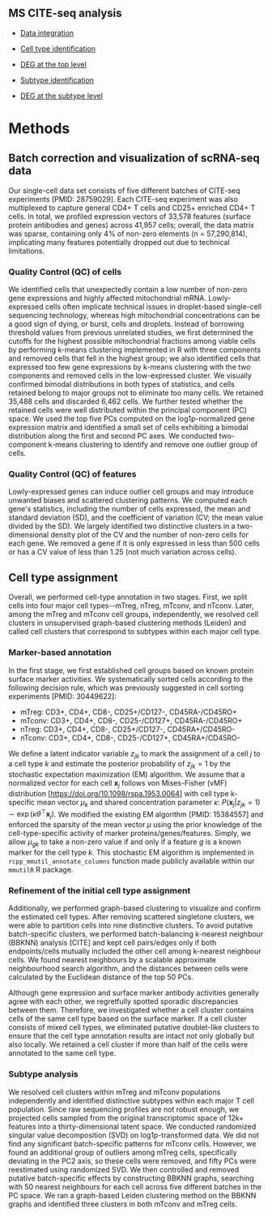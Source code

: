 MS CITE-seq analysis
---

* [Data integration](step1_merge_data_qc.html)

* [Cell type identification](step2_celltype_annotation.html)

* [DEG at the top level](step3_deg_analysis.html)

* [Subtype identification](step4_subtype_analysis.html)

* [DEG at the subtype level](step5_deg_subtype_analysis.html)

# Methods

## Batch correction and visualization of scRNA-seq data 

Our single-cell data set consists of five different batches of CITE-seq experiments [PMID: 28759029]. Each CITE-seq experiment was also multiplexed to capture general CD4+ T cells and CD25+ enriched CD4+ T cells. In total, we profiled expression vectors of 33,578 features (surface protein antibodies and genes) across 41,957 cells; overall, the data matrix was sparse, containing only 4% of non-zero elements (n = 57,290,814), implicating many features potentially dropped out due to technical limitations.

### Quality Control (QC) of cells

We identified cells that unexpectedly contain a low number of non-zero gene expressions and highly affected mitochondrial mRNA. Lowly-expressed cells often implicate technical issues in droplet-based single-cell sequencing technology, whereas high mitochondrial concentrations can be a good sign of dying, or burst, cells and droplets. Instead of borrowing threshold values from previous unrelated studies, we first determined the cutoffs for the highest possible mitochondrial fractions among viable cells by performing k-means clustering implemented in R with three components and removed cells that fell in the highest group; we also identified cells that expressed too few gene expressions by k-means clustering with the two components and removed cells in the low-expressed cluster. We visually confirmed bimodal distributions in both types of statistics, and cells retained belong to major groups not to eliminate too many cells. We retained 35,488 cells and discarded 6,462 cells. We further tested whether the retained cells were well distributed within the principal component (PC) space. We used the top five PCs computed on the log1p-normalized gene expression matrix and identified a small set of cells exhibiting a bimodal distribution along the first and second PC axes. We conducted two-component k-means clustering to identify and remove one outlier group of cells. 

### Quality Control (QC) of features

Lowly-expressed genes can induce outlier cell groups and may introduce unwanted biases and scattered clustering patterns. We computed each gene's statistics, including the number of cells expressed, the mean and standard deviation (SD), and the coefficient of variation (CV; the mean value divided by the SD). We largely identified two distinctive clusters in a two-dimensional density plot of the CV and the number of non-zero cells for each gene. We removed a gene if it is only expressed in less than 500 cells or has a CV value of less than 1.25 (not much variation across cells).

## Cell type assignment

Overall, we performed cell-type annotation in two stages. First, we split cells into four major cell types--mTreg, nTreg, mTconv, and nTconv. Later, among the mTreg and mTconv cell groups, independently, we resolved cell clusters in unsupervised graph-based clustering methods (Leiden) and called cell clusters that correspond to subtypes within each major cell type.

### Marker-based annotation

In the first stage, we first established cell groups based on known protein surface marker activities. We systematically sorted cells according to the following decision rule, which was previously suggested in cell sorting experiments [PMID: 30449622]:

* mTreg: CD3+, CD4+, CD8-, CD25+/CD127-, CD45RA-/CD45RO+
* mTconv: CD3+, CD4+, CD8-, CD25-/CD127+, CD45RA-/CD45RO+
* nTreg: CD3+, CD4+, CD8-, CD25+/CD127-, CD45RA+/CD45RO-
* nTconv: CD3+, CD4+, CD8-, CD25-/CD127+, CD45RA+/CD45RO-

We define a latent indicator variable $z_{jk}$ to mark the assignment of a cell $j$ to a cell type $k$ and estimate the posterior probability of $z_{jk}=1$ by the stochastic expectation maximization (EM) algorithm. We assume that a normalized vector for each cell $\mathbf{x}_{j}$ follows von Mises-Fisher (vMF) distribution [https://doi.org/10.1098/rspa.1953.0064] with cell type k-specific mean vector $\mu_{k}$ and shared concentration parameter $\kappa$: $P(\mathbf{x}_{j}|z_{jk}=1) \sim \exp⁡(\kappa \theta^{\top} \mathbf{x}_{j})$. We modified the existing EM algorithm [PMID: 15384557] and enforced the sparsity of the mean vector $\mu$ using the prior knowledge of the cell-type-specific activity of marker proteins/genes/features. Simply, we allow $\mu_{gk}$ to take a non-zero value if and only if a feature $g$ is a known marker for the cell type $k$. This stochastic EM algorithm is implemented in `rcpp_mmutil_annotate_columns` function made publicly available within our `mmutilR` R package. 

### Refinement of the initial cell type assignment

Additionally, we performed graph-based clustering to visualize and confirm the estimated cell types. After removing scattered singletone clusters, we were able to partition cells into nine distinctive clusters. To avoid putative batch-specific clusters, we performed batch-balancing k-nearest neighbour (BBKNN) analysis [CITE] and kept cell pairs/edges only if both endpoints/cells mutually included the other cell among k-nearest neighbour cells. We found nearest neighbours by a scalable approximate neighbourhood search algorithm, and the distances between cells were calculated by the Euclidean distance of the top 50 PCs.

Although gene expression and surface marker antibody activities generally agree with each other, we regretfully spotted sporadic discrepancies between them. Therefore, we investigated whether a cell cluster contains cells of the same cell type based on the surface marker. If a cell cluster consists of mixed cell types, we eliminated putative doublet-like clusters to ensure that the cell type annotation results are intact not only globally but also locally. We retained a cell cluster if more than half of the cells were annotated to the same cell type.

### Subtype analysis 

We resolved cell clusters within mTreg and mTconv populations independently and identified distinctive subtypes within each major T cell population. Since raw sequencing profiles are not robust enough, we projected cells sampled from the original transcriptomic space of 12k+ features into a thirty-dimensional latent space. We conducted randomized singular value decomposition (SVD) on log1p-transformed data. We did not find any significant batch-specific patterns for mTconv cells. However, we found an additional group of outliers among mTreg cells, specifically deviating in the PC2 axis, so these cells were removed, and fifty PCs were reestimated using randomized SVD. We then controlled and removed putative batch-specific effects by constructing BBKNN graphs, searching with 50 nearest neighbours for each cell across five different batches in the PC space. We ran a graph-based Leiden clustering method on the BBKNN graphs and identified three clusters in both mTconv and mTreg cells.

